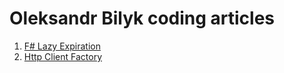 # Oleksandr Bilyk coding articles
1. [F# Lazy Expiration](./FSharpLazyExpiration/FSharpLazyExpiration.md)
2. [Http Client Factory](./HttpClientFactory/HttpClientFactory.md)